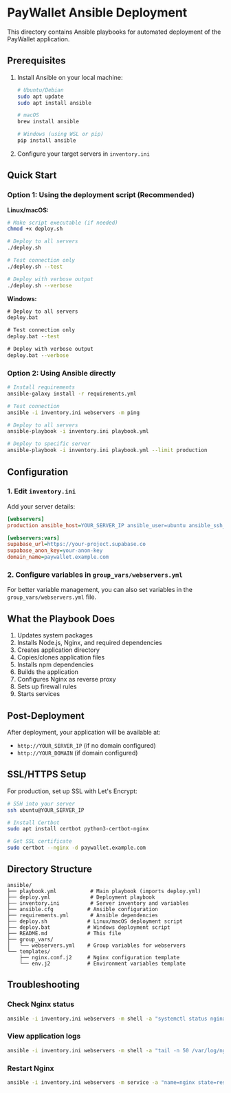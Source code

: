 # PayWallet Ansible Deployment

This directory contains Ansible playbooks for automated deployment of the PayWallet application.

## Prerequisites

1. Install Ansible on your local machine:
   ```bash
   # Ubuntu/Debian
   sudo apt update
   sudo apt install ansible

   # macOS
   brew install ansible

   # Windows (using WSL or pip)
   pip install ansible
   ```

2. Configure your target servers in `inventory.ini`

## Quick Start

### Option 1: Using the deployment script (Recommended)

**Linux/macOS:**
```bash
# Make script executable (if needed)
chmod +x deploy.sh

# Deploy to all servers
./deploy.sh

# Test connection only
./deploy.sh --test

# Deploy with verbose output
./deploy.sh --verbose
```

**Windows:**
```cmd
# Deploy to all servers
deploy.bat

# Test connection only
deploy.bat --test

# Deploy with verbose output
deploy.bat --verbose
```

### Option 2: Using Ansible directly

```bash
# Install requirements
ansible-galaxy install -r requirements.yml

# Test connection
ansible -i inventory.ini webservers -m ping

# Deploy to all servers
ansible-playbook -i inventory.ini playbook.yml

# Deploy to specific server
ansible-playbook -i inventory.ini playbook.yml --limit production
```

## Configuration

### 1. Edit `inventory.ini`

Add your server details:

```ini
[webservers]
production ansible_host=YOUR_SERVER_IP ansible_user=ubuntu ansible_ssh_private_key_file=~/.ssh/id_rsa

[webservers:vars]
supabase_url=https://your-project.supabase.co
supabase_anon_key=your-anon-key
domain_name=paywallet.example.com
```

### 2. Configure variables in `group_vars/webservers.yml`

For better variable management, you can also set variables in the `group_vars/webservers.yml` file.

## What the Playbook Does

1. Updates system packages
2. Installs Node.js, Nginx, and required dependencies
3. Creates application directory
4. Copies/clones application files
5. Installs npm dependencies
6. Builds the application
7. Configures Nginx as reverse proxy
8. Sets up firewall rules
9. Starts services

## Post-Deployment

After deployment, your application will be available at:
- `http://YOUR_SERVER_IP` (if no domain configured)
- `http://YOUR_DOMAIN` (if domain configured)

## SSL/HTTPS Setup

For production, set up SSL with Let's Encrypt:

```bash
# SSH into your server
ssh ubuntu@YOUR_SERVER_IP

# Install Certbot
sudo apt install certbot python3-certbot-nginx

# Get SSL certificate
sudo certbot --nginx -d paywallet.example.com
```

## Directory Structure

```
ansible/
├── playbook.yml           # Main playbook (imports deploy.yml)
├── deploy.yml             # Deployment playbook
├── inventory.ini          # Server inventory and variables
├── ansible.cfg           # Ansible configuration
├── requirements.yml       # Ansible dependencies
├── deploy.sh             # Linux/macOS deployment script
├── deploy.bat            # Windows deployment script
├── README.md             # This file
├── group_vars/
│   └── webservers.yml    # Group variables for webservers
└── templates/
    ├── nginx.conf.j2     # Nginx configuration template
    └── env.j2            # Environment variables template
```

## Troubleshooting

### Check Nginx status
```bash
ansible -i inventory.ini webservers -m shell -a "systemctl status nginx"
```

### View application logs
```bash
ansible -i inventory.ini webservers -m shell -a "tail -n 50 /var/log/nginx/paywallet_error.log"
```

### Restart Nginx
```bash
ansible -i inventory.ini webservers -m service -a "name=nginx state=restarted"
```
